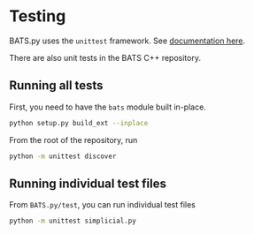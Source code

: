 # Testing

BATS.py uses the `unittest` framework. See [documentation here](https://docs.python.org/3.8/library/unittest.html).

There are also unit tests in the BATS C++ repository.

## Running all tests

First, you need to have the `bats` module built in-place.
```bash
python setup.py build_ext --inplace
```

From the root of the repository, run
```bash
python -m unittest discover
```


## Running individual test files

From `BATS.py/test`, you can run individual test files
```bash
python -m unittest simplicial.py
```
